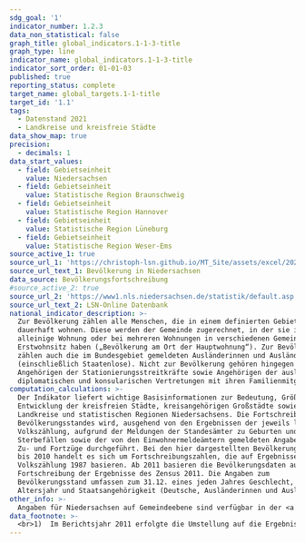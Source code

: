 ```yaml
---
sdg_goal: '1'
indicator_number: 1.2.3
data_non_statistical: false
graph_title: global_indicators.1-1-3-title
graph_type: line
indicator_name: global_indicators.1-1-3-title
indicator_sort_order: 01-01-03
published: true
reporting_status: complete
target_name: global_targets.1-1-title
target_id: '1.1'
tags:
  - Datenstand 2021
  - Landkreise und kreisfreie Städte
data_show_map: true
precision:
  - decimals: 1
data_start_values:
  - field: Gebietseinheit
    value: Niedersachsen
  - field: Gebietseinheit
    value: Statistische Region Braunschweig
  - field: Gebietseinheit
    value: Statistische Region Hannover
  - field: Gebietseinheit
    value: Statistische Region Lüneburg
  - field: Gebietseinheit
    value: Statistische Region Weser-Ems
source_active_1: true
source_url_1: 'https://christoph-lsn.github.io/MT_Site/assets/excel/2021_1-1-1.xlsx'
source_url_text_1: Bevölkerung in Niedersachsen
data_source: Bevölkerungsfortschreibung
#source_active_2: true
source_url_2: 'https://www1.nls.niedersachsen.de/statistik/default.asp'
source_url_text_2: LSN-Online Datenbank
national_indicator_description: >-
  Zur Bevölkerung zählen alle Menschen, die in einem definierten Gebiet
  dauerhaft wohnen. Diese werden der Gemeinde zugerechnet, in der sie ihre
  alleinige Wohnung oder bei mehreren Wohnungen in verschiedenen Gemeinden ihren
  Erstwohnsitz haben („Bevölkerung am Ort der Hauptwohnung“). Zur Bevölkerung
  zählen auch die im Bundesgebiet gemeldeten Ausländerinnen und Ausländer
  (einschließlich Staatenlose). Nicht zur Bevölkerung gehören hingegen die
  Angehörigen der Stationierungsstreitkräfte sowie Angehörigen der ausländischen
  diplomatischen und konsularischen Vertretungen mit ihren Familienmitgliedern.
computation_calculations: >-
  Der Indikator liefert wichtige Basisinformationen zur Bedeutung, Größe und
  Entwicklung der kreisfreien Städte, kreisangehörigen Großstädte sowie der
  Landkreise und statistischen Regionen Niedersachsens. Die Fortschreibung des
  Bevölkerungsstandes wird, ausgehend von den Ergebnissen der jeweils letzten
  Volkszählung, aufgrund der Meldungen der Standesämter zu Geburten und
  Sterbefällen sowie der von den Einwohnermeldeämtern gemeldeten Angaben über
  Zu- und Fortzüge durchgeführt. Bei den hier dargestellten Bevölkerungsdaten
  bis 2010 handelt es sich um Fortschreibungszahlen, die auf Ergebnissen der
  Volkszählung 1987 basieren. Ab 2011 basieren die Bevölkerungsdaten auf der
  Fortschreibung der Ergebnisse des Zensus 2011. Die Angaben zum
  Bevölkerungsstand umfassen zum 31.12. eines jeden Jahres Geschlecht,
  Altersjahr und Staatsangehörigkeit (Deutsche, Ausländerinnen und Ausländer).
other_info: >-
  Angaben für Niedersachsen auf Gemeindeebene sind verfügbar in der <a href="https://www1.nls.niedersachsen.de/statistik/default.asp" target="_blank">LSN-Online Datenbank</a> (Statistische Erhebung > 100 Bevölkerungsfortschreibung), dem <a href="https://www.regionalmonitoring-statistik.niedersachsen.de/" target="_blank">Regionalmonitoring  Niedersachsen</a> sowie bundesweit in der Regionaldatenbank Deutschland. Methodische Erläuterungen finden sich fortlaufend in den halbjährlich erscheinenden <a href="https://www.statistik.niedersachsen.de/startseite/veroffentlichungen/statistische_berichte/statistische-berichte-niedersachsen-87713.html" target="_blank">Statistische Berichten Niedersachsen</a>: A I 2,Bevölkerung der Gemeinden.
data_footnote: >-
  <br>1)  Im Berichtsjahr 2011 erfolgte die Umstellung auf die Ergebnisse des Zensus 2011 als neue Basis für die Bevölkerungsfortschreibung. Aufgrund der unterschiedlichen Fortschreibungsbasis ist die Vergleichbarkeit der einzelnen Jahre untereinander eingeschränkt.
---
```

